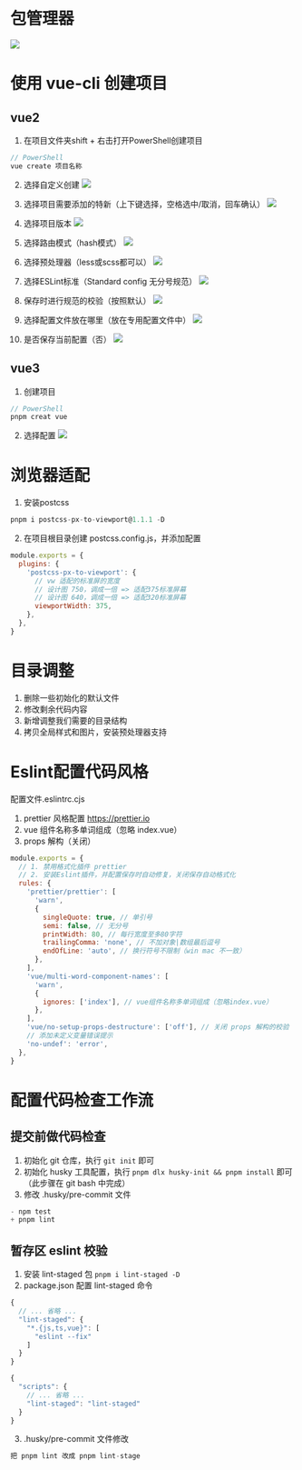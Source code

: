 # 包管理器

![](https://cdn.jsdelivr.net/gh/lToBContinued/FileWarehouse@main/%E5%8C%85%E7%AE%A1%E7%90%86%E5%99%A8.png)

# 使用 vue-cli 创建项目

## vue2

1. 在项目文件夹shift + 右击打开PowerShell创建项目

```jsx
// PowerShell
vue create 项目名称
```

2. 选择自定义创建
   ![](https://cdn.jsdelivr.net/gh/lToBContinued/FileWarehouse@main/vue2%E9%A1%B9%E7%9B%AE%E5%88%9B%E5%BB%BA01.png)

3. 选择项目需要添加的特新（上下键选择，空格选中/取消，回车确认）
   ![](https://cdn.jsdelivr.net/gh/lToBContinued/FileWarehouse@main/vue2%E9%A1%B9%E7%9B%AE%E5%88%9B%E5%BB%BA02.png)

4. 选择项目版本
   ![](https://cdn.jsdelivr.net/gh/lToBContinued/FileWarehouse@main/vue2%E9%A1%B9%E7%9B%AE%E5%88%9B%E5%BB%BA03.png)

5. 选择路由模式（hash模式）
   ![](https://cdn.jsdelivr.net/gh/lToBContinued/FileWarehouse@main/vue2%E9%A1%B9%E7%9B%AE%E5%88%9B%E5%BB%BA04.png)

6. 选择预处理器（less或scss都可以）
   ![](https://cdn.jsdelivr.net/gh/lToBContinued/FileWarehouse@main/vue2%E9%A1%B9%E7%9B%AE%E5%88%9B%E5%BB%BA05.png)

7. 选择ESLint标准（Standard config 无分号规范）
   ![](https://cdn.jsdelivr.net/gh/lToBContinued/FileWarehouse@main/vue2%E9%A1%B9%E7%9B%AE%E5%88%9B%E5%BB%BA06.png)

8. 保存时进行规范的校验（按照默认）
   ![](https://cdn.jsdelivr.net/gh/lToBContinued/FileWarehouse@main/vue2%E9%A1%B9%E7%9B%AE%E5%88%9B%E5%BB%BA07.png)

9. 选择配置文件放在哪里（放在专用配置文件中）
   ![](https://cdn.jsdelivr.net/gh/lToBContinued/FileWarehouse@main/vue2%E9%A1%B9%E7%9B%AE%E5%88%9B%E5%BB%BA08.png)

10. 是否保存当前配置（否）
    ![](https://cdn.jsdelivr.net/gh/lToBContinued/FileWarehouse@main/vue2%E9%A1%B9%E7%9B%AE%E5%88%9B%E5%BB%BA09.png)

## vue3

1. 创建项目

```jsx
// PowerShell
pnpm creat vue
```

2. 选择配置
   ![](https://cdn.jsdelivr.net/gh/lToBContinued/FileWarehouse@main/vue3%E5%88%9B%E5%BB%BA%E9%A1%B9%E7%9B%AE%E9%85%8D%E7%BD%AE.png)

# 浏览器适配

1. 安装postcss

```jsx
pnpm i postcss-px-to-viewport@1.1.1 -D
```

2. 在项目根目录创建 postcss.config.js，并添加配置

```jsx
module.exports = {
  plugins: {
    'postcss-px-to-viewport': {
      // vw 适配的标准屏的宽度
      // 设计图 750，调成一倍 => 适配375标准屏幕
      // 设计图 640，调成一倍 => 适配320标准屏幕
      viewportWidth: 375,
    },
  },
}
```

# 目录调整

1. 删除一些初始化的默认文件
2. 修改剩余代码内容
3. 新增调整我们需要的目录结构
4. 拷贝全局样式和图片，安装预处理器支持

# Eslint配置代码风格

配置文件.eslintrc.cjs

1. prettier 风格配置 https://prettier.io
2. vue 组件名称多单词组成（忽略 index.vue）
3. props 解构（关闭）

```jsx
module.exports = {
  // 1. 禁用格式化插件 prettier
  // 2. 安装Eslint插件，并配置保存时自动修复，关闭保存自动格式化
  rules: {
    'prettier/prettier': [
      'warn',
      {
        singleQuote: true, // 单引号
        semi: false, // 无分号
        printWidth: 80, // 每行宽度至多80字符
        trailingComma: 'none', // 不加对象|数组最后逗号
        endOfLine: 'auto', // 换行符号不限制（win mac 不一致）
      },
    ],
    'vue/multi-word-component-names': [
      'warn',
      {
        ignores: ['index'], // vue组件名称多单词组成（忽略index.vue）
      },
    ],
    'vue/no-setup-props-destructure': ['off'], // 关闭 props 解构的校验
    // 添加未定义变量错误提示
    'no-undef': 'error',
  },
}
```

# 配置代码检查工作流

## 提交前做代码检查

1. 初始化 git 仓库，执行 `git init` 即可
2. 初始化 husky 工具配置，执行 `pnpm dlx husky-init && pnpm install` 即可（此步骤在 git bash 中完成）
3. 修改 .husky/pre-commit 文件

```jsx
- npm test
+ pnpm lint
```

## 暂存区 eslint 校验

1. 安装 lint-staged 包 `pnpm i lint-staged -D`
2. package.json 配置 lint-staged 命令

```jsx
{
  // ... 省略 ...
  "lint-staged": {
    "*.{js,ts,vue}": [
      "eslint --fix"
    ]
  }
}

{
  "scripts": {
    // ... 省略 ...
    "lint-staged": "lint-staged"
  }
}
```

3. .husky/pre-commit 文件修改

```jsx
把 pnpm lint 改成 pnpm lint-stage
```
